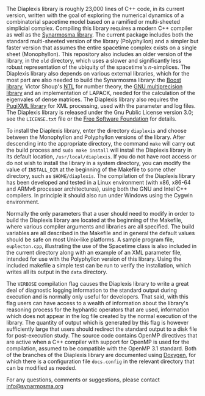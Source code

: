 The Diaplexis library is roughly 23,000 lines of C++ code, in its current version, written with the
goal of exploring the numerical dynamics of a combinatorial spacetime model based on a ramified or
multi-sheeted simplicial complex. Compiling this library requires a modern C++ compiler as well as
the [Synarmosma library](https://github.com/stubbsda/synarmosma). The current package includes both
the standard multi-sheeted version of the library (Polyphyllon) and a simpler but faster version that
assumes the entire spacetime complex exists on a single sheet (Monophyllon). This repository also
includes an older version of the library, in the <code>old</code> directory, which uses a slower and
significantly less robust representation of the ubiquity of the spacetime's _n_-simplices. The Diaplexis
library also depends on various external libraries, which for the most part are also needed to build
the Synarmosma library: the [Boost library](www.boost.org), Victor Shoup's [NTL](www.shoup.net/ntl) for
number theory, the [GNU multiprecision library](www.gmplib.org) and an implementation of LAPACK, needed
for the calculation of the eigenvales of dense matrices. The Diaplexis library also requires the
[PugiXML library](www.pugixml.org) for XML processing, used with the parameter and log files. The
Diaplexis library is released under the Gnu Public License version 3.0; see the <code>LICENSE.txt</code>
file or the [Free Software Foundation](www.fsf.org/licensing) for details.

To install the Diaplexis library, enter the directory <code>diaplexis</code> and choose between the
Monophyllon and Polyphyllon versions of the library. After descending into the appropriate directory, the
command <code>make</code> will carry out the build process and <code>sudo make install</code> will
install the Diaplexis library in its default location, <code>/usr/local/diaplexis</code>. If you do
not have root access or do not wish to install the library in a system directory, you can modify the
value of <code>INSTALL_DIR</code> at the beginning of the Makefile to some other directory, such as
<code>$HOME/diaplexis</code>. The compilation of the Diaplexis library has been developed and tested
in a Linux environment (with x86, x86-64 and ARMv6 processor architectures), using both the GNU
and Intel C++ compilers. In principle it should also run under Windows using the Cygwin environment.

Normally the only parameters that a user should need to modify in order to build the Diaplexis library
are located at the beginning of the Makefile, where various compiler arguments and libraries are all
specified. The build variables are all described in the Makefile and in general the default values should
be safe on most Unix-like platforms. A sample program file, <code>euplecton.cpp</code>, illustrating the
use of the Spacetime class is also included in the current directory along with an example of an XML parameter
file, intended for use with the Polyphyllon version of this library. Using the included makefile a simple
test can be run to verify the installation, which writes all its output in the <code>data</code> directory.

The <code>VERBOSE</code> compilation flag causes the Diaplexis library to write a great deal of diagnostic
logging information to the standard output during execution and is normally only useful for developers.
That said, with this flag users can have access to a wealth of information about the library's reasoning
process for the hyphantic operators that are used, information which does not appear in the log file
created by the normal execution of the library. The quantity of output which is generated by this flag
is however sufficiently large that users should redirect the standard output to a disk file for post-execution
study. The source code contains OpenMP directives that are active when a C++ compiler with support for OpenMP
is used for the compilation, assumed to be compatible with the OpenMP 3.1 standard. Both of the branches of
the Diaplexis library are documented using [Doxygen](doxygen.nl/), for which there is a configuration
file <code>docs.config</code> in the relevant directory that can be modified as needed.

For any questions, comments or suggestions, please contact <info@synarmosma.org>
